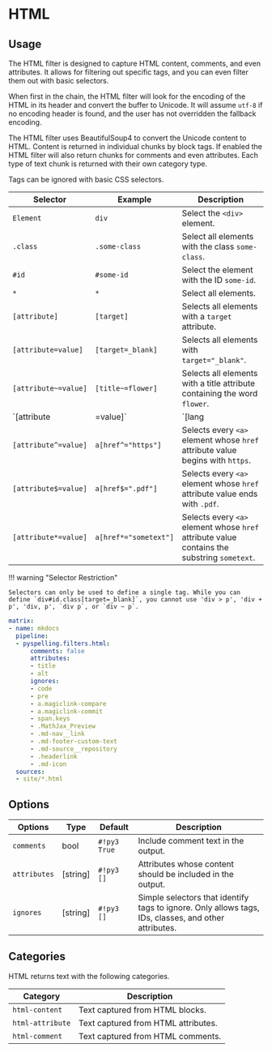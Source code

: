 # HTML

## Usage
The HTML filter is designed to capture HTML content, comments, and even attributes. It allows for filtering out specific tags, and you can even filter them out with basic selectors.

When first in the chain, the HTML filter will look for the encoding of the HTML in its header and convert the buffer to Unicode. It will assume `utf-8` if no encoding header is found, and the user has not overridden the fallback encoding.

The HTML filter uses BeautifulSoup4 to convert the Unicode content to HTML. Content is returned in individual chunks by block tags. If enabled the HTML filter will also return chunks for comments and even attributes. Each type of text chunk is returned with their own category type.

Tags can be ignored with basic CSS selectors.

Selector             | Example               | Description
-------------------- | --------------------- | -----------
`Element`            | `div`                 | Select the `<div>` element.
`.class`             | `.some-class`         | Select all elements with the class `some-class`.
`#id`                | `#some-id`            | Select the element with the ID `some-id`.
`*`                  | `*`                   | Select all elements.
`[attribute]`        | `[target]`            | Selects all elements with a `target` attribute.
`[attribute=value]`  | `[target=_blank]`     | Selects all elements with `target="_blank"`.
`[attribute~=value]` | `[title~=flower]`     | Selects all elements with a title attribute containing the word `flower`.
`[attribute|=value]` | `[lang|=en]`          | Selects all elements with a `lang` attribute value starting with `en`.
`[attribute^=value]` | `a[href^="https"]`    | Selects every `<a>` element whose `href` attribute value begins with `https`.
`[attribute$=value]` | `a[href$=".pdf"]`     | Selects every `<a>` element whose `href` attribute value ends with `.pdf`.
`[attribute*=value]` | `a[href*="sometext"]` | Selects every `<a>` element whose `href` attribute value contains the substring `sometext`.

!!! warning "Selector Restriction"

    Selectors can only be used to define a single tag. While you can define `div#id.class[target=_blank]`, you cannot use 'div > p', 'div + p', 'div, p', `div p`, or `div ~ p`.

```yaml
matrix:
- name: mkdocs
  pipeline:
  - pyspelling.filters.html:
      comments: false
      attributes:
      - title
      - alt
      ignores:
      - code
      - pre
      - a.magiclink-compare
      - a.magiclink-commit
      - span.keys
      - .MathJax_Preview
      - .md-nav__link
      - .md-footer-custom-text
      - .md-source__repository
      - .headerlink
      - .md-icon
  sources:
  - site/*.html
```

## Options

Options      | Type     | Default      | Description
------------ | -------- | ------------ | -----------
`comments`   | bool     | `#!py3 True` | Include comment text in the output.
`attributes` | [string] | `#!py3 []`   | Attributes whose content should be included in the output.
`ignores`    | [string] | `#!py3 []`   | Simple selectors that identify tags to ignore. Only allows tags, IDs, classes, and other attributes.

## Categories

HTML returns text with the following categories.

Category         | Description
---------------- | -----------
`html-content`   | Text captured from HTML blocks.
`html-attribute` | Text captured from HTML attributes.
`html-comment`   | Text captured from HTML comments.
